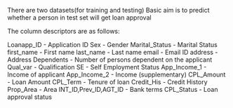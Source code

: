 There are two datasets(for training and testing)
Basic aim is to predict whether a person in test set will get loan approval

The column descriptors are as follows:

  Loanapp_ID - Application ID 
  Sex - Gender
  Marital_Status - Marital Status
  first_name - First name
  last_name - Last name
  email - Email ID
  address - Address
  Dependents - Number of persons dependent on the applicant
  Qual_var - Qualification
  SE - Self Employment Status
  App_Income_1 - Income of applicant
  App_Income_2 - Income (supplementary) 
  CPL_Amount - Loan Amount
  CPL_Term - Tenure of loan
  Credit_His - Credit History
  Prop_Area - Area
  INT_ID,Prev_ID,AGT_ID - Bank terms
  CPL_Status - Loan approval status
